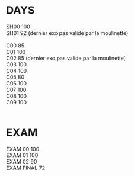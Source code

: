 # DAYS
SH00 100 <br />
SH01 92 (dernier exo pas valide par la moulinette) <br />
 <br />
C00 85 <br />
C01 100 <br />
C02 85 (dernier exo pas valide par la moulinette) <br />
C03 100 <br />
C04 100 <br />
C05 80 <br />
C06 100 <br />
C07 100 <br />
C08 100 <br />
C09 100 <br />
 <br />
# EXAM 
 
EXAM 00 100 <br />
EXAM 01 100 <br />
EXAM 02 90 <br />
EXAM FINAL 72 <br />